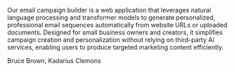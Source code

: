 Our email campaign builder is a web application that leverages natural language processing and transformer models to generate personalized, professional email sequences automatically from website URLs or uploaded documents. Designed for small business owners and creators, it simplifies campaign creation and personalization without relying on third-party AI services, enabling users to produce targeted marketing content efficiently.

Bruce Brown, Kadarius Clemons
